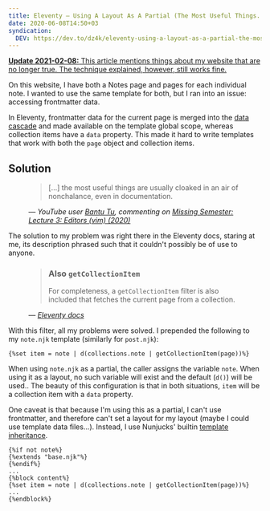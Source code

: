 ```yaml
---
title: Eleventy — Using A Layout As A Partial (The Most Useful Things...)
date: 2020-06-08T14:50+03
syndication:
  DEV: https://dev.to/dz4k/eleventy-using-a-layout-as-a-partial-the-most-useful-things-182n
---
```


<ins>

**Update 2021-02-08:** This article mentions things about my website that are no longer true. The technique explained, however, still works fine.

</ins>

On this website, I have both a Notes page and pages for each individual note. I wanted to use the same template for both, but I ran into an issue: accessing frontmatter data.

In Eleventy, frontmatter data for the current page is merged into the [data cascade][] and made available on the template global scope, whereas collection items have a `data` property. This made it hard to write templates that work with both the `page` object and collection items.

## Solution

<figure>

> [...] the most useful things are usually cloaked in an air of nonchalance, even in documentation.

<figcaption>
	&mdash; <cite>YouTube user
	<a href="https://www.youtube.com/channel/UCjknfwYaYZvv94AjL10NO0Q">Bantu Tu</a>,
	commenting on
	<a href="https://www.youtube.com/watch?v=a6Q8Na575qc">Missing Semester: Lecture 3: Editors (vim) (2020)</a>
	</cite>
</figcaption>
</figure>

The solution to my problem was right there in the Eleventy docs, staring at me, its description phrased such that it couldn't possibly be of use to anyone.

<figure>

> ### Also `getCollectionItem`
>
> For completeness, a `getCollectionItem` filter is also included that fetches the current page from a collection.

<figcaption>&mdash; <cite><a href="https://www.11ty.dev/docs/filters/collection-items/#also-getcollectionitem">Eleventy docs</a></cite></figcaption>
</figure>

With this filter, all my problems were solved. I prepended the following to my `note.njk` template (similarly for `post.njk`):

~~~liquid
{%set item = note | d(collections.note | getCollectionItem(page))%}
~~~

When using `note.njk` as a partial, the caller assigns the variable `note`. When using it as a layout, no such variable will exist and the default (`d()`) will be used.. The beauty of this configuration is that in both situations, `item` will be a collection item with a `data` property.

One caveat is that because I'm using this as a partial, I can't use frontmatter, and therefore can't set a layout for my layout (maybe I could use template data files...). Instead, I use Nunjucks' builtin [template inheritance][].

~~~liquid
{%if not note%}
{%extends "base.njk"%}
{%endif%}
...
{%block content%}
{%set item = note | d(collections.note | getCollectionItem(page))%}
...
{%endblock%}
~~~

[data cascade]: https://www.11ty.dev/docs/data-cascade/
[Bantu Tu]: https://www.youtube.com/channel/UCjknfwYaYZvv94AjL10NO0Q
[missing-semester]: https://www.youtube.com/watch?v=a6Q8Na575qc
[Eleventy docs]: https://www.11ty.dev/docs/filters/collection-items/#also-getcollectionitem
[also-getcollectionitem]: https://www.11ty.dev/docs/filters/collection-items/\#also-getcollectionitem
[template inheritance]: https://mozilla.github.io/nunjucks/templating.html#template-inheritance
